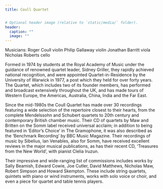 ```yaml
---
title: Coull Quartet


# Optional header image (relative to `static/media/` folder).
header:
  caption: ""
  image: ""
---
```

Musicians:
Roger Coull violin
Philip Gallaway violin
Jonathan Barritt viola
Nicholas Roberts cello

Formed in 1974 by students at the Royal Academy of Music under the guidance of renowned quartet leader, Sidney Griller, they rapidly achieved national recognition, and were appointed Quartet-in-Residence by the University of Warwick in 1977, a post which they held for over forty years. The Quartet, which includes two of its founder members, has performed and broadcast extensively throughout the UK, and has made tours of Western Europe, the Americas, Australia, China, India and the Far East.

Since the mid-1980s the Coull Quartet has made over 30 recordings featuring a wide selection of the repertoire closest to their hearts, from the complete Mendelssohn and Schubert quartets to 20th century and contemporary British chamber music. Their CD of quartets by Maw and Britten on the Somm label received universal acclaim; in addition to being featured in ‘Editor’s Choice’ in The Gramophone, it was also described as the ‘Benchmark Recording’ by BBC Music Magazine. Their recordings of music by Sibelius, Ian Venables, also for Somm, have received excellent reviews in the major musical publications, as has their recent CD, ‘Treasures from the New World’, with pianist Clelia Iruzun.

Their impressive and wide-ranging list of commissions includes works by Sally Beamish, Edward Cowie, Joe Cutler, David Matthews, Nicholas Maw, Robert Simpson and Howard Skempton. These include string quartets, quintets with piano or wind instruments, works with solo voice or choir, and even a piece for quartet and table tennis players.
